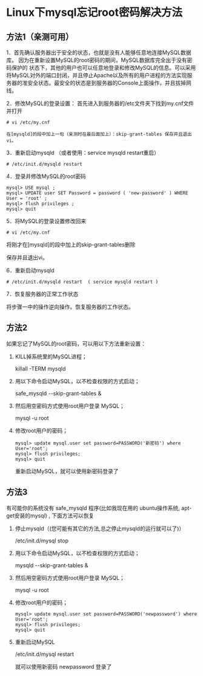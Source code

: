 # Linux下mysql忘记root密码解决方法



## 方法1（亲测可用）

1．首先确认服务器出于安全的状态，也就是没有人能够任意地连接MySQL数据库。 因为在重新设置MySQL的root密码的期间，MySQL数据库完全出于没有密码保护的 状态下，其他的用户也可以任意地登录和修改MySQL的信息。可以采用将MySQL对外的端口封闭，并且停止Apache以及所有的用户进程的方法实现服务器的准安全状态。最安全的状态是到服务器的Console上面操作，并且拔掉网线。

2．修改MySQL的登录设置： 首先进入到服务器的/etc文件夹下找到my.cnf文件并打开

```
# vi /etc/my.cnf

在[mysqld]的段中加上一句（亲测时在最后面加上）：skip-grant-tables 保存并且退出vi。
```

3．重新启动mysqld （或者使用：service mysqld restart重启）

```
# /etc/init.d/mysqld restart 
```

4．登录并修改MySQL的root密码

```
mysql> USE mysql ;  
mysql> UPDATE user SET Password = password ( 'new-password' ) WHERE User = 'root' ; 
mysql> flush privileges ;  
mysql> quit
```

5．将MySQL的登录设置修改回来

```
# vi /etc/my.cnf
```

将刚才在[mysqld]的段中加上的skip-grant-tables删除 

保存并且退出vi。



6．重新启动mysqld 

```
# /etc/init.d/mysqld restart  ( service mysqld restart )
```

7．恢复服务器的正常工作状态

将步骤一中的操作逆向操作。恢复服务器的工作状态。 



## 方法2

如果忘记了MySQL的root密码，可以用以下方法重新设置：

1. KILL掉系统里的MySQL进程； 

   killall -TERM mysqld

   

2. 用以下命令启动MySQL，以不检查权限的方式启动； 

     safe_mysqld --skip-grant-tables &

   

3. 然后用空密码方式使用root用户登录 MySQL； 

   mysql -u root

   

4. 修改root用户的密码； 

   ```
   mysql> update mysql.user set password=PASSWORD('新密码') where User='root'; 
   mysql> flush privileges;  
   mysql> quit
   ```

   重新启动MySQL，就可以使用新密码登录了

   

## 方法3

有可能你的系统没有 safe_mysqld 程序(比如我现在用的 ubuntu操作系统, apt-get安装的mysql) , 下面方法可以恢复

1. 停止mysqld（(您可能有其它的方法,总之停止mysqld的运行就可以了)）

   /etc/init.d/mysql stop

   

2. 用以下命令启动MySQL，以不检查权限的方式启动； 

   mysqld --skip-grant-tables &

   

3. 然后用空密码方式使用root用户登录 MySQL； 

   mysql -u root

   

4. 修改root用户的密码； 

   ```
   mysql> update mysql.user set password=PASSWORD('newpassword') where User='root';  
   mysql> flush privileges;  
   mysql> quit
   ```

5. 重新启动MySQL

    /etc/init.d/mysql restart

   

   就可以使用新密码 newpassword 登录了

   





 
